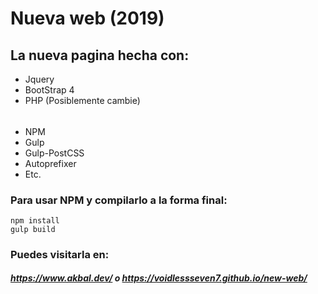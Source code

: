 # Nueva web (2019)
## La nueva pagina hecha con:
- Jquery
- BootStrap 4
- PHP (Posiblemente cambie)

######

- NPM
- Gulp
- Gulp-PostCSS
- Autoprefixer
- Etc.

### Para usar NPM y compilarlo a la forma final:
```
npm install
gulp build
```

### Puedes visitarla en:
##### https://www.akbal.dev/ o https://voidlessseven7.github.io/new-web/
